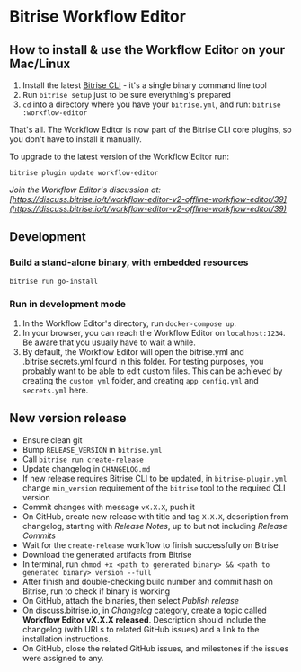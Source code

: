# Bitrise Workflow Editor

## How to install & use the Workflow Editor on your Mac/Linux

1. Install the latest [Bitrise CLI](https://www.bitrise.io/cli) - it's a single binary command line tool
1. Run `bitrise setup` just to be sure everything's prepared
1. `cd` into a directory where you have your `bitrise.yml`, and run: `bitrise :workflow-editor`

That's all. The Workflow Editor is now part of the Bitrise CLI core plugins, so you don't have to install it manually.

To upgrade to the latest version of the Workflow Editor run:

```
bitrise plugin update workflow-editor
```

*Join the Workflow Editor's discussion at: [https://discuss.bitrise.io/t/workflow-editor-v2-offline-workflow-editor/39](https://discuss.bitrise.io/t/workflow-editor-v2-offline-workflow-editor/39)*


## Development

### Build a stand-alone binary, with embedded resources

```
bitrise run go-install
```

### Run in development mode

1. In the Workflow Editor's directory, run `docker-compose up`.
1. In your browser, you can reach the Workflow Editor on `localhost:1234`. Be aware that you usually have to wait a while.
1. By default, the Workflow Editor will open the bitrise.yml and .bitrise.secrets.yml found in this folder. For testing purposes, you probably want to be able to edit custom files. This can be achieved by creating the `custom_yml` folder, and creating `app_config.yml` and `secrets.yml` here.

## New version release

- Ensure clean git
- Bump `RELEASE_VERSION` in `bitrise.yml`
- Call `bitrise run create-release`
- Update changelog in `CHANGELOG.md`
- If new release requires Bitrise CLI to be updated, in `bitrise-plugin.yml` change `min_version` requirement of the `bitrise` tool to the required CLI version
- Commit changes with message `vX.X.X`, push it
- On GitHub, create new release with title and tag `X.X.X`, description from changelog, starting with *Release Notes*, up to but not including *Release Commits*
- Wait for the `create-release` workflow to finish successfully on Bitrise
- Download the generated artifacts from Bitrise
- In terminal, run `chmod +x <path to generated binary> && <path to generated binary> version --full`
- After finish and double-checking build number and commit hash on Bitrise, run <path to generated binary> to check if binary is working
- On GitHub, attach the binaries, then select *Publish release*
- On discuss.bitrise.io, in *Changelog* category, create a topic called **Workflow Editor vX.X.X released**. Description should include the changelog (with URLs to related GitHub issues) and a link to the installation instructions.
- On GitHub, close the related GitHub issues, and milestones if the issues were assigned to any.
